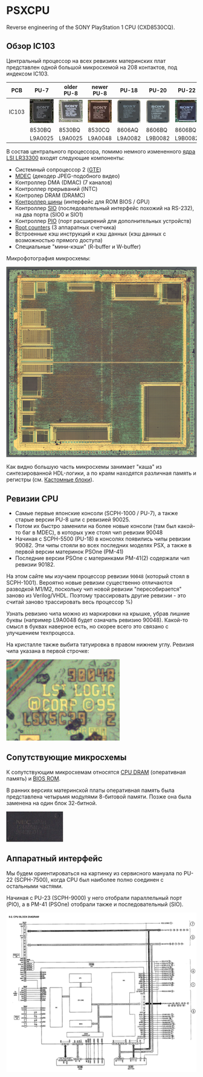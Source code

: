 # PSXCPU

Reverse engineering of the SONY PlayStation 1 CPU (CXD8530CQ).

## Обзор IC103

Центральный процессор на всех ревизиях материнских плат представлен одной большой микросхемой на 208 контактов, под индексом IC103.

|PCB|PU-7|older PU-8|newer PU-8|PU-18|PU-20|PU-22|PU-23|PM-41|PM-41(2)|
|---|---|---|---|---|---|---|---|---|---|
|IC103|![CXD8530BQ_package](/imgstore/CXD8530BQ_package.jpg)|![8530BQ_PU8_package](/imgstore/8530BQ_PU8_package.jpg)|![8530CQ_package](/imgstore/8530CQ_package.jpg)|![CXD8606AQ_package](/imgstore/CXD8606AQ_package.jpg)|![CXD8606BQ_package](/imgstore/CXD8606BQ_package.jpg)|![8606BQ_PU22_package](/imgstore/8606BQ_PU22_package.jpg)|![8606BQ_PU23_package](/imgstore/8606BQ_PU23_package.jpg)|![8606BQ_PM41_package](/imgstore/8606BQ_PM41_package.jpg)|![CXD8606CQ_package](/imgstore/CXD8606CQ_package.jpg)|
||8530BQ|8530BQ|8530CQ|8606AQ|8606BQ|8606BQ|8606BQ|8606BQ|8606CQ|
||L9A0025|L9A0025|L9A0048|L9A0082|L9B0082|L9B0082|L9B0082|L9B0082|L9A0182|

В состав центрального процессора, помимо немного измененного [ядра LSI LR33300](core.md) входят следующие компоненты:

- Cистемный сопроцессор 2 ([GTE](gte.md))
- [MDEC](mdec.md) (декодер JPEG-подобного видео)
- Контроллер DMA (DMAC) (7 каналов)
- Контроллер прерываний (INTC)
- Контролер DRAM (DRAMC)
- [Контроллер шины](bu.md) (интерфейс для ROM BIOS / GPU)
- Контроллер [SIO](sio.md) (последовательный интерфейс похожий на RS-232), на два порта (SIO0 и SIO1)
- Контроллер [PIO](pio.md) (порт расширений для дополнительных устройств)
- [Root counters](rcnt.md) (3 аппаратных счетчика)
- Встроенные кэш инструкций и кэш данных (кэш данных с возможностью прямого доступа)
- Специальные "мини-кэши" (R-buffer и W-buffer)

Микрофотография микросхемы:

![Cpu_overview](/imgstore/Cpu_overview.jpg)

Как видно большую часть микросхемы занимает "каша" из синтезированной HDL-логики, а по краям находятся различная память и регистры (см. [Кастомные блоки](custom.md)).

## Ревизии CPU

- Самые первые японские консоли (SCPH-1000 / PU-7), а также старые версии PU-8 шли с ревизией 90025.
- Потом их быстро заменили на более новые консоли (там был какой-то баг в MDEC), в которых уже стоял чип ревизии 90048
- Начиная с SCPH-5500 (PU-18) в консолях появились чипы ревизии 90082. Эти чипы стояли во всех последних моделях PSX, а также в первой версии материнок PSOne (PM-41)
- Последние версии PSOne с материнками PM-41(2) содержали чип ревизии 90182.

На этом сайте мы изучаем процессор ревизии `90048` (который стоял в SCPH-1001). Вероятно новые ревизии существенно отличаются разводкой M1/M2, поскольку чип новой ревизии "пересобирается" заново из Verilog/VHDL. Поэтому трассировать другие ревизии - это считай заново трассировать весь процессор %)

Узнать ревизию чипа можно из маркировки на крышке, убрав лишние буквы (например L9A0048 будет означать ревизию 90048). Какой-то смысл в буквах наверное есть, но скорее всего это связано с улучшением техпроцесса.

На кристалле также выбита татуировка в правом нижнем углу. Ревизия чипа указана в первой строчке:

![6f18eaaedc260890621c89afba5b0b46](/imgstore/6f18eaaedc260890621c89afba5b0b46.jpg)

## Сопутствующие микросхемы

К сопутствующим микросхемам относятся [CPU DRAM](dram.md) (оперативная память) и [BIOS ROM](bios.md).

В ранних версиях материнской платы оперативная память была представлена четырьмя модулями 8-битовой памяти. Позже она была заменена на один блок 32-битной.

![Cpu_ram_nec_424805al-a60](/imgstore/Cpu_ram_nec_424805al-a60.jpg)

## Аппаратный интерфейс

Мы будем ориентироваться на картинку из сервисного мануала по PU-22 (SCPH-7500), когда CPU был наиболее полно соединен с остальными частями.

Начиная с PU-23 (SCPH-9000) у него отобрали параллельный порт (PIO), а в PM-41 (PSOne) отобрали также и последовательный (SIO).

![CPU_Block](/imgstore/CPU_Block.jpg)
